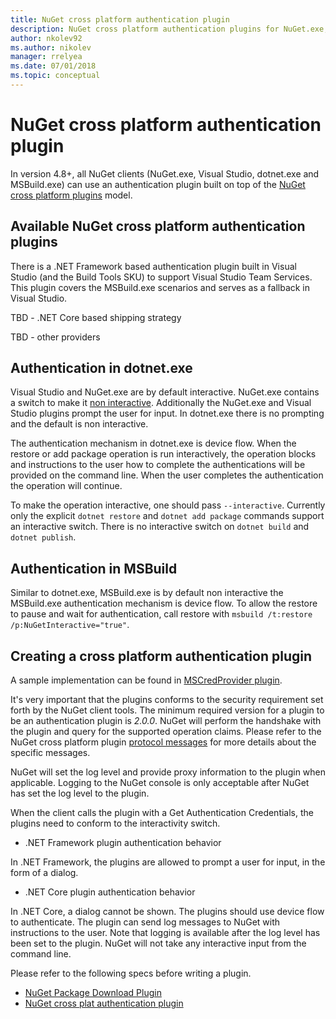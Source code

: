 ```yaml
---
title: NuGet cross platform authentication plugin
description: NuGet cross platform authentication plugins for NuGet.exe, dotnet.exe, msbuild.exe and Visual Studio
author: nkolev92
ms.author: nikolev
manager: rrelyea
ms.date: 07/01/2018
ms.topic: conceptual
---
```


# NuGet cross platform authentication plugin

In version 4.8+, all NuGet clients (NuGet.exe, Visual Studio, dotnet.exe and MSBuild.exe) can use an authentication plugin built on top of the [NuGet cross platform plugins](NuGet-Cross-Platform-Plugins.md) model.

## Available NuGet cross platform authentication plugins

There is a .NET Framework based authentication plugin built in Visual Studio (and the Build Tools SKU) to support Visual Studio Team Services.
This plugin covers the MSBuild.exe scenarios and serves as a fallback in Visual Studio.

TBD - .NET Core based shipping strategy

TBD - other providers

## Authentication in dotnet.exe

Visual Studio and NuGet.exe are by default interactive. NuGet.exe contains a switch to make it [non interactive](../../tools/nuget-exe-CLI-Reference.md).
Additionally the NuGet.exe and Visual Studio plugins prompt the user for input.
In dotnet.exe there is no prompting and the default is non interactive.

The authentication mechanism in dotnet.exe is device flow. When the restore or add package operation is run interactively, the operation blocks and instructions to the user how to complete the authentications will be provided on the command line.
When the user completes the authentication the operation will continue.

To make the operation interactive, one should pass `--interactive`.
Currently only the explicit `dotnet restore` and `dotnet add package` commands support an interactive switch.
There is no interactive switch on `dotnet build` and `dotnet publish`.

## Authentication in MSBuild

Similar to dotnet.exe, MSBuild.exe is by default non interactive the MSBuild.exe authentication mechanism is device flow.
To allow the restore to pause and wait for authentication, call restore with `msbuild /t:restore /p:NuGetInteractive="true"`.

## Creating a cross platform authentication plugin

A sample implementation can be found in [MSCredProvider plugin](https://github.com/Microsoft/mscredprovider).

It's very important that the plugins conforms to the security requirement set forth by the NuGet client tools.
The minimum required version for a plugin to be an authentication plugin is *2.0.0*.
NuGet will perform the handshake with the plugin and query for the supported operation claims.
Please refer to the NuGet cross platform plugin [protocol messages](NuGet-Cross-Platform-Plugins.md#protocol-messages) for more details about the specific messages.

NuGet will set the log level and provide proxy information to the plugin when applicable.
Logging to the NuGet console is only acceptable after NuGet has set the log level to the plugin.

When the client calls the plugin with a Get Authentication Credentials, the plugins need to conform to the interactivity switch.

- .NET Framework plugin authentication behavior

In .NET Framework, the plugins are allowed to prompt a user for input, in the form of a dialog.

- .NET Core plugin authentication behavior

In .NET Core, a dialog cannot be shown. The plugins should use device flow to authenticate.
The plugin can send log messages to NuGet with instructions to the user.
Note that logging is available after the log level has been set to the plugin.
NuGet will not take any interactive input from the command line.

Please refer to the following specs before writing a plugin.

- [NuGet Package Download Plugin](https://github.com/NuGet/Home/wiki/NuGet-Package-Download-Plugin)
- [NuGet cross plat authentication plugin](https://github.com/NuGet/Home/wiki/NuGet-cross-plat-authentication-plugin)